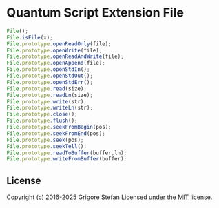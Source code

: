 # Quantum Script Extension File

```javascript
File();
File.isFile(x);
File.prototype.openReadOnly(file);
File.prototype.openWrite(file);
File.prototype.openReadAndWrite(file);
File.prototype.openAppend(file);
File.prototype.openStdIn();
File.prototype.openStdOut();
File.prototype.openStdErr();
File.prototype.read(size);
File.prototype.readLn(size);
File.prototype.write(str);
File.prototype.writeLn(str);
File.prototype.close();
File.prototype.flush();
File.prototype.seekFromBegin(pos);
File.prototype.seekFromEnd(pos);
File.prototype.seek(pos);
File.prototype.seekTell();
File.prototype.readToBuffer(buffer,ln);
File.prototype.writeFromBuffer(buffer);
```

## License

Copyright (c) 2016-2025 Grigore Stefan
Licensed under the [MIT](LICENSE) license.

